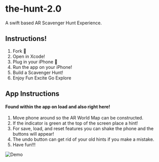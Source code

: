 # the-hunt-2.0
A swift based AR Scavenger Hunt Experience.

## Instructions!
1. Fork 🍴
2. Open in Xcode!
3. Plug in your iPhone 📱
4. Run the app on your iPhone!
5. Build a Scavenger Hunt!
6. Enjoy Fun Excite Go Explore

## App Instructions
#### Found within the app on load and also right here!
1. Move phone around so the AR World Map can be constructed.
2. If the indicator is green at the top of the screen place a hint!
3. For save, load, and reset features you can shake the phone and the buttons will appear!
4. The undo button can get rid of your old hints if you make a mistake.
5. Have fun!!!

![Demo](vimeo.com/307298016)
